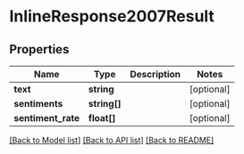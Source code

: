 # InlineResponse2007Result

## Properties
Name | Type | Description | Notes
------------ | ------------- | ------------- | -------------
**text** | **string** |  | [optional] 
**sentiments** | **string[]** |  | [optional] 
**sentiment_rate** | **float[]** |  | [optional] 

[[Back to Model list]](../README.md#documentation-for-models) [[Back to API list]](../README.md#documentation-for-api-endpoints) [[Back to README]](../README.md)


